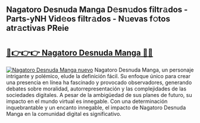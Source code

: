 ## Nagatoro Desnuda Manga D𝚎sn𝚞dos filtr𝚊dos - Parts-yNH Vid𝚎os filtr𝚊dos - N𝚞evas f𝚘tos atr𝚊ctivas PReie

# <h2><a href="http://mb4sh1.tromn.icu/?c=Nagatoro+Desnuda+Manga">🔗👉👉👉 Nagatoro Desnuda Manga 🔗🔗</a></h2>

[![Nagatoro Desnuda Manga nuevo](https://i.imgur.com/pEAQMta.gif)](http://mb4sh1.tromn.icu/?c=Nagatoro+Desnuda+Manga)
Nagatoro Desnuda Manga, un personaje intrigante y polémico, elude la definición fácil. Su enfoque único para crear una presencia en línea ha fascinado y provocado observadores, generando debates sobre moralidad, autorrepresentación y las complejidades de las sociedades digitales. A pesar de la ambigüedad de sus planes de futuro, su impacto en el mundo virtual es innegable. Con una determinación inquebrantable y un encanto innegable, el impacto de Nagatoro Desnuda Manga en la comunidad digital es significativo.

